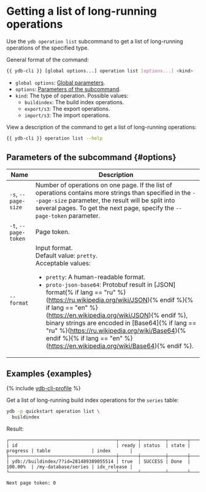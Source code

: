 # Getting a list of long-running operations

Use the `ydb operation list` subcommand to get a list of long-running operations of the specified type.

General format of the command:

```bash
{{ ydb-cli }} [global options...] operation list [options...] <kind>
```

* `global options`: [Global parameters](commands/global-options.md).
* `options`: [Parameters of the subcommand](#options).
* `kind`: The type of operation. Possible values:
   * `buildindex`: The build index operations.
   * `export/s3`: The export operations.
   * `import/s3`: The import operations.

View a description of the command to get a list of long-running operations:

```bash
{{ ydb-cli }} operation list --help
```

## Parameters of the subcommand {#options}

| Name | Description |
---|---
| `-s`, `--page-size` | Number of operations on one page. If the list of operations contains more strings than specified in the `--page-size` parameter, the result will be split into several pages. To get the next page, specify the `--page-token` parameter. |
| `-t`, `--page-token` | Page token. |
| `--format` | Input format.<br>Default value: `pretty`.<br>Acceptable values:<ul><li>`pretty`: A human-readable format.</li><li>`proto-json-base64`: Protobuf result in [JSON] format{% if lang == "ru" %}(https://ru.wikipedia.org/wiki/JSON){% endif %}{% if lang == "en" %}(https://en.wikipedia.org/wiki/JSON){% endif %}, binary strings are encoded in [Base64]{% if lang == "ru" %}(https://ru.wikipedia.org/wiki/Base64){% endif %}{% if lang == "en" %}(https://en.wikipedia.org/wiki/Base64){% endif %}.</li></ul> |

## Examples {examples}

{% include [ydb-cli-profile](../../_includes/ydb-cli-profile.md) %}

Get a list of long-running build index operations for the `series` table:

```bash
ydb -p quickstart operation list \
  buildindex
```

Result:

```text
┌───────────────────────────────────────┬───────┬─────────┬───────┬──────────┬─────────────────────┬─────────────┐
| id                                    | ready | status  | state | progress | table               | index       |
├───────────────────────────────────────┼───────┼─────────┼───────┼──────────┼─────────────────────┼─────────────┤
| ydb://buildindex/7?id=281489389055514 | true  | SUCCESS | Done  | 100.00%  | /my-database/series | idx_release |
└───────────────────────────────────────┴───────┴─────────┴───────┴──────────┴─────────────────────┴─────────────┘

Next page token: 0
```
